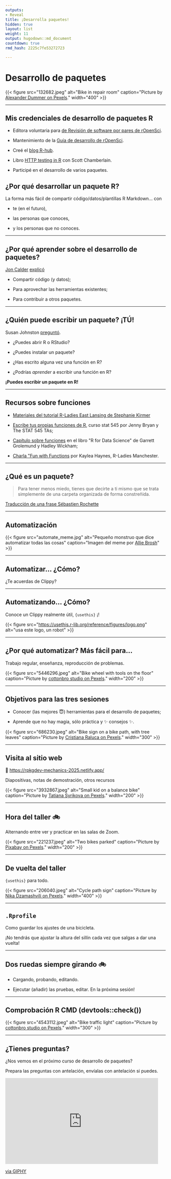```yaml
---
outputs:
- Reveal
title: ¡Desarrolla paquetes!
hidden: true
layout: list
weight: 11
output: hugodown::md_document
countdown: true
rmd_hash: 2225c7fe53272723

---
```


# Desarrollo de paquetes

<div class="highlight">

</div>

<div class="highlight">

{{< figure src="132682.jpeg" alt="Bike in repair room" caption="Picture by [Alexander Dummer on Pexels](https://www.pexels.com/photo/black-road-bicycle-inside-room-132682/)." width="400" >}}

</div>

------------------------------------------------------------------------

## Mis credenciales de desarrollo de paquetes R

-   Editora voluntaria para [de Revisión de software por pares de rOpenSci](https://ropensci.org/es/software-review).

-   Mantenimiento de la [Guía de desarrollo de rOpenSci](https://devguide.ropensci.org/es/index.es.html).

-   Creé el [blog R-hub](https://blog.r-hub.io).

-   Libro [HTTP testing in R](https://books.ropensci.org/http-testing/) con Scott Chamberlain.

-   Participé en el desarrollo de varios paquetes.

## ¿Por qué desarrollar un paquete R?

La forma más fácil de compartir código/datos/plantillas R Markdown... con

-   te (en el futuro),

-   las personas que conoces,

-   y los personas que no conoces.

------------------------------------------------------------------------

## ¿Por qué aprender sobre el desarrollo de paquetes?

[Jon Calder](https://joncalder.co.za/) [explicó](https://github.com/iandurbach/datasci-fi/tree/master/docs/packages/slides)

-   Compartir código (y datos);

-   Para aprovechar las herramientas existentes;

-   Para contribuir a otros paquetes.

------------------------------------------------------------------------

## ¿Quién puede escribir un paquete? ¡TÚ!

Susan Johnston [preguntó](https://github.com/susjoh/fibonacci).

-   ¿Puedes abrir R o RStudio?

-   ¿Puedes instalar un paquete?

-   ¿Has escrito alguna vez una función en R?

-   ¿Podrías *aprender* a escribir una función en R?

**¡Puedes escribir un paquete en R!**

------------------------------------------------------------------------

## Recursos sobre funciones

-   [Materiales del tutorial R-Ladies East Lansing de Stephanie Kirmer](https://github.com/rladies-eastlansing/2021-rfunctions#writing-r-functions)

-   [Escribe tus propias funciones de R](https://stat545.com/functions-part1.html), curso stat 545 por Jenny Bryan y The STAT 545 TAs;

-   [Capítulo sobre funciones](https://r4ds.had.co.nz/functions.html) en el libro "R for Data Science" de Garrett Grolemund y Hadley Wickham;

-   [Charla "Fun with Functions](https://zealous-wiles-e22e83.netlify.app/talk/funwithfunctions/) por Kaylea Haynes, R-Ladies Manchester.

------------------------------------------------------------------------

## ¿Qué es un paquete?

> Para tener menos miedo, tienes que decirte a ti mismo que se trata simplemente de una carpeta organizada de forma constreñida.

[Traducción de una frase Sébastien Rochette](https://thinkr.fr/transformer-plusieurs-scripts-eparpilles-en-beau-package-r)

------------------------------------------------------------------------

## Automatización

{{< figure src="automate_meme.jpg" alt="Pequeño monstruo que dice automatizar todas las cosas"  caption="Imagen del meme por [Allie Brosh](https://en.wikipedia.org/wiki/Hyperbole_and_a_Half)"  >}}

------------------------------------------------------------------------

## Automatizar... ¿Cómo?

¿Te acuerdas de Clippy?

------------------------------------------------------------------------

## Automatizando... ¿Cómo?

Conoce un Clippy realmente útil, `{usethis}` ¡!

{{< figure src="https://usethis.r-lib.org/reference/figures/logo.png" alt="usa este logo, un robot"  >}}

------------------------------------------------------------------------

## ¿Por qué automatizar? Más fácil para...

Trabajo regular, enseñanza, reproducción de problemas.

<div class="highlight">

{{< figure src="5446296.jpeg" alt="Bike wheel with tools on the floor" caption="Picture by [cottonbro studio on Pexels](https://www.pexels.com/photo/wrench-on-a-ground-5446296/)." width="200" >}}

</div>

------------------------------------------------------------------------

## Objetivos para las tres sesiones

-   Conocer (las mejores :innocent:) herramientas para el desarrollo de paquetes;

-   Aprende que no hay magia, sólo práctica y :sparkles: consejos :sparkles:.

<div class="highlight">

{{< figure src="686230.jpeg" alt="Bike sign on a bike path, with tree leaves" caption="Picture by [Cristiana Raluca on Pexels](https://www.pexels.com/photo/white-bicycle-road-sign-686230/)." width="300" >}}

</div>

------------------------------------------------------------------------

## Visita al sitio web

:link: <https://rpkgdev-mechanics-2025.netlify.app/>

Diapositivas, notas de demostración, otros recursos

<div class="highlight">

{{< figure src="3932867.jpeg" alt="Small kid on a balance bike" caption="Picture by [Tatiana Syrikova on Pexels](https://www.pexels.com/photo/anonymous-kid-in-helmet-riding-run-bike-on-pavement-in-countryside-3932867/)." width="200" >}}

</div>

------------------------------------------------------------------------

## Hora del taller :bike:

Alternando entre ver y practicar en las salas de Zoom.

<div class="highlight">

{{< figure src="221237.jpeg" alt="Two bikes parked" caption="Picture by [Pixabay on Pexels](https://www.pexels.com/photo/two-bicycles-parked-upright-221237/)." width="200" >}}

</div>

------------------------------------------------------------------------

## De vuelta del taller

`{usethis}` para todo.

<div class="highlight">

{{< figure src="206040.jpeg" alt="Cycle path sign" caption="Picture by [Nika Dzamashvili on Pexels](https://www.pexels.com/photo/black-and-white-bicycle-road-sign-206040/)." width="400" >}}

</div>

------------------------------------------------------------------------

## `.Rprofile`

Como guardar los ajustes de una bicicleta.

¡No tendrás que ajustar la altura del sillín cada vez que salgas a dar una vuelta!

------------------------------------------------------------------------

## Dos ruedas siempre girando :bike:

-   Cargando, probando, editando.

-   Ejecutar (añadir) las pruebas, editar. En la próxima sesión!

------------------------------------------------------------------------

## Comprobación R CMD (devtools::check())

<div class="highlight">

{{< figure src="4543112.jpeg" alt="Bike traffic light" caption="Picture by [cottonbro studio on Pexels](https://www.pexels.com/photo/traffic-light-on-red-light-4543112/)." width="300" >}}

</div>

------------------------------------------------------------------------

## ¿Tienes preguntas?

¿Nos vemos en el próximo curso de desarrollo de paquetes?

Prepara las preguntas con antelación, envíalas con antelación si puedes.

<iframe src="https://giphy.com/embed/XFpCAWSfTwXh2uSEk2" width="480" height="269" frameBorder="0" class="giphy-embed" allowFullScreen></iframe><p><a href="https://giphy.com/gifs/moon-et-extra-terrestrial-XFpCAWSfTwXh2uSEk2">via GIPHY</a></p>

